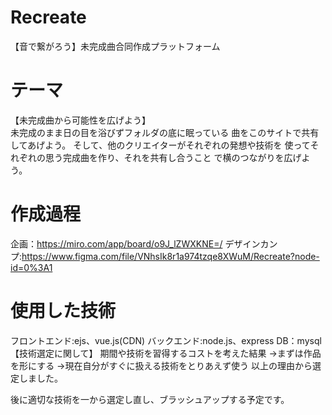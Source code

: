 # Recreate
【音で繋がろう】未完成曲合同作成プラットフォーム

# テーマ
【未完成曲から可能性を広げよう】<br>
未完成のまま日の目を浴びずフォルダの底に眠っている
曲をこのサイトで共有してあげよう。
そして、他のクリエイターがそれぞれの発想や技術を
使ってそれぞれの思う完成曲を作り、それを共有し合うこと
で横のつながりを広げよう。

# 作成過程
企画：https://miro.com/app/board/o9J_lZWXKNE=/
デザインカンプ:https://www.figma.com/file/VNhsIk8r1a974tzqe8XWuM/Recreate?node-id=0%3A1

# 使用した技術
フロントエンド:ejs、vue.js(CDN)
バックエンド:node.js、express
DB：mysql
【技術選定に関して】
期間や技術を習得するコストを考えた結果
→まずは作品を形にする
→現在自分がすぐに扱える技術をとりあえず使う
以上の理由から選定しました。

後に適切な技術を一から選定し直し、ブラッシュアップする予定です。

